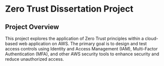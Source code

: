 # Zero Trust Dissertation Project

## Project Overview

This project explores the application of Zero Trust principles within a cloud-based web application on AWS. The primary goal is to design and test access controls using Identity and Access Management (IAM), Multi-Factor Authentication (MFA), and other AWS security tools to enhance security and reduce unauthorized access.